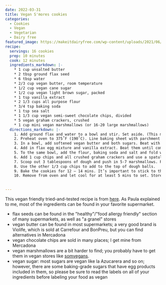 ```yaml
---
date: 2022-03-31
title: Vegan S'mores cookies
categories:
  - Cookies
  - Vegan
  - Vegetarian
  - Dairy free
featured_image: https://makeitdairyfree.com/wp-content/uploads/2021/06/vegan-smores-cookies-1.jpg
recipe:
  servings: 16 cookies
  prep: 10 minutes
  cook: 12 minutes
  ingredients_markdown: |-
    * 1 cup unsalted butter
    * 2 tbsp ground flax seed
    * 6 tbsp water
    * 2/3 cup vegan butter, room temperature
    * 1/2 cup vegan cane sugar
    * 1/2 cup vegan light brown sugar, packed
    * 1 tsp vanilla extract
    * 2 1/3 cups all purpose flour
    * 3/4 tsp baking soda
    * 1 tsp sea salt
    * 1 1/3 cup vegan semi-sweet chocolate chips, divided
    * 5 vegan graham crackers, crushed
    * 1 cup mini vegan marshmallows (or 16-20 large marshmallows)
  directions_markdown: |-
    1. Add ground flax and water to a bowl and stir. Set aside. (This makes flax egg)
    2. Preheat oven to 375˚F (190˚C). Line baking sheet with parchment paper.
    3. In a bowl, add softened vegan butter and both sugars. Beat with a mixer (stand or hand) until light and creamy about 2 -3 mins. 
    4. Add in flax egg mixture and vanilla extract. Beat them until combined (about 15 – 20 seconds). 
    5. To the same bowl, add the flour, baking soda and salt and fold with a spatula until combined.
    6. Add 1 cup chips and all crushed graham crackers and use a spatula to fold in. 
    7. Scoop out 3 tablespoons of dough and push in 5-7 marshmallows. Roll into a ball and place on a baking sheet. Repeat with remaining dough placing 2 inches apart.
    8. Use the other 1/3 cup chips to add to the top of dough balls. 
    9. Bake the cookies for 12 – 14 mins. It’s important to stick to this time frame so you don’t over bake the cookies.  If it seems they need more time, then don’t take them out!
    10. Remove from oven and let cool for at least 5 mins to set. Store any leftovers in an air tight container.
    
    
---
```

This vegan friendly tried-and-tested recipe is from [here](https://makeitdairyfree.com/vegan-smores-cookies/#recipe). As Paula explained to me, most of the ingredients can be found in your favorite supermarket.

- flax seeds can be found in the "healthy"/"food allergy friendly" section of many supermarkets, as well as "a granel" stores
- vegan butter can be found in most supermarkets; a very good brand is Violife, which is sold at Carrefour and BonPreu, but you can find alternatives in Mercadona
- vegan chocolate chips are sold in many places; I get mine from Mercadona
- vegan marshmallows are a bit harder to find; you probably have to get them in vegan stores like [somvegans](https://somvegans.com/).
- vegan sugar: most sugars are vegan like la Azucarera and so on; however, there are some baking-grade sugars that have egg products included in them, so please be sure to read the labels on all of your ingredients before labeling your food as vegan
